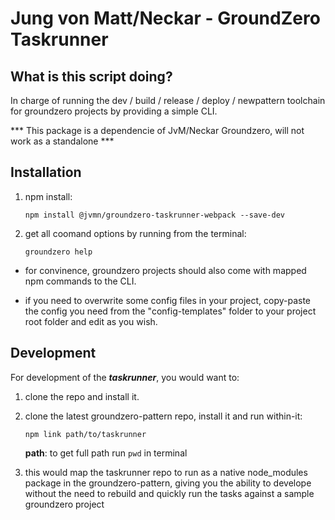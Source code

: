 # Jung von Matt/Neckar - GroundZero Taskrunner

## What is this script doing?

In charge of running the dev / build / release / deploy / newpattern toolchain for groundzero projects by providing a simple CLI.

*** This package is a dependencie of JvM/Neckar Groundzero, will not work as a standalone ***

## Installation

1) npm install:
    ```
    npm install @jvmn/groundzero-taskrunner-webpack --save-dev
    ```

2) get all coomand options by running from the terminal:
    ```
    groundzero help
    ```
* for convinence, groundzero projects should also come with mapped npm commands to the CLI.

* if you need to overwrite some config files in your project, copy-paste the config you need from the "config-templates" folder to your project root folder and edit as you wish. 

## Development

For development of the ***taskrunner***, you would want to:
1) clone the repo and install it.
2) clone the latest groundzero-pattern repo, install it and run within-it: 
    ```
    npm link path/to/taskrunner
    ```
    **path**: to get full path run `pwd` in terminal

3) this would map the taskrunner repo to run as a native node_modules package in the groundzero-pattern, giving you the ability to develope without the need to rebuild and quickly run the tasks against a sample groundzero project